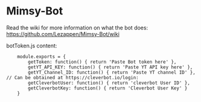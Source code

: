 # Mimsy-Bot

Read the wiki for more information on what the bot does:
https://github.com/Lezappen/Mimsy-Bot/wiki

botToken.js content:

        module.exports = {
            getToken: function() { return 'Paste Bot token here' },
            getYT_API_KEY: function() { return 'Paste YT API key here' },
            getYT_Channel_ID: function() { return 'Paste YT channel ID' },
    // Can be obtained at https://cleverbot.io/login:
            getCleverbotUser: function() { return 'cleverbot User ID' },
            getCleverbotKey: function() { return 'Cleverbot User Key' }
        }
